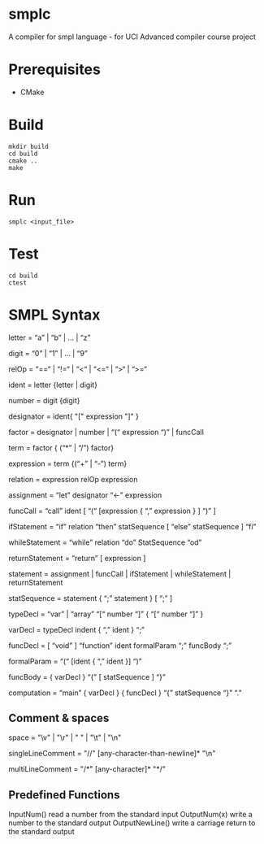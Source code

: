 # smplc

A compiler for smpl language - for UCI Advanced compiler course project

# Prerequisites

* CMake

# Build

```shell
mkdir build
cd build
cmake ..
make
```

# Run

```shell
smplc <input_file>
```

# Test

```shell
cd build
ctest
```

# SMPL Syntax

letter = “a” | “b” | ... | “z”

digit = “0” | “1” | ... | “9”

relOp = “==“ | “!=“ | “<“ | “<=“ | “>“ | “>=“

ident = letter {letter | digit}

number = digit {digit}

designator = ident{ "[" expression "]" }

factor = designator | number | “(“ expression “)” | funcCall

term = factor { (“*” | “/”) factor}

expression = term {(“+” | “-”) term}

relation = expression relOp expression

assignment = “let” designator “<-” expression

funcCall = “call” ident [ “(“ [expression { “,” expression } ] “)” ]

ifStatement = “if” relation “then” statSequence [ “else” statSequence ] “fi”

whileStatement = “while” relation “do” StatSequence “od”

returnStatement = “return” [ expression ]

statement = assignment | funcCall | ifStatement | whileStatement | returnStatement

statSequence = statement { “;” statement } [ “;” ]

typeDecl = “var” | “array” “[“ number “]” { “[“ number “]” }

varDecl = typeDecl indent { “,” ident } “;”

funcDecl = [ “void” ] “function” ident formalParam “;” funcBody “;”

formalParam = “(“ [ident { “,” ident }] “)”

funcBody = { varDecl } “{” [ statSequence ] “}”

computation = “main” { varDecl } { funcDecl } “{” statSequence “}” “.”

## Comment & spaces

space = "\v" | "\r" | " " | "\t" | "\n"

singleLineComment = "//" [any-character-than-newline]* "\n"

multiLineComment = "/\*" [any-character]\* "*/"

## Predefined Functions

InputNum() read a number from the standard input
OutputNum(x) write a number to the standard output
OutputNewLine() write a carriage return to the standard output
